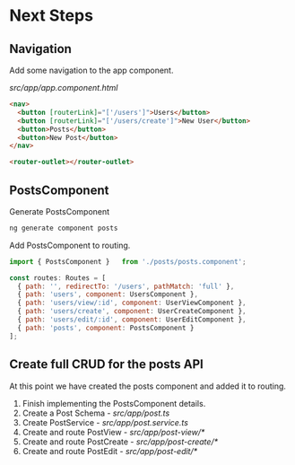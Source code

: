 # Next Steps

## Navigation
Add some navigation to the app component.

*src/app/app.component.html*
```html
<nav>
  <button [routerLink]="['/users']">Users</button>
  <button [routerLink]="['/users/create']">New User</button>
  <button>Posts</button>
  <button>New Post</button>
</nav>

<router-outlet></router-outlet>
```

## PostsComponent

Generate PostsComponent
```sh
ng generate component posts
```

Add PostsComponent to routing.
```js
import { PostsComponent }   from './posts/posts.component';

const routes: Routes = [
  { path: '', redirectTo: '/users', pathMatch: 'full' },
  { path: 'users', component: UsersComponent },
  { path: 'users/view/:id', component: UserViewComponent },
  { path: 'users/create', component: UserCreateComponent },
  { path: 'users/edit/:id', component: UserEditComponent },
  { path: 'posts', component: PostsComponent }
];
```
## Create full CRUD for the posts API

At this point we have created the posts component and added it to routing.

1. Finish implementing the PostsComponent details.
1. Create a Post Schema - _src/app/post.ts_
1. Create PostService - _src/app/post.service.ts_
1. Create and route PostView - _src/app/post-view/*_
1. Create and route PostCreate - _src/app/post-create/*_
1. Create and route PostEdit - _src/app/post-edit/*_
